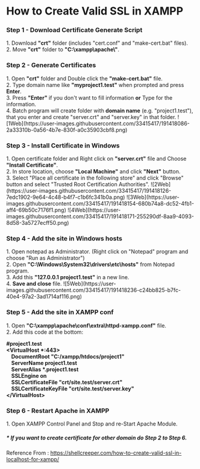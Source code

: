 # How to Create Valid SSL in XAMPP

<h3>Step 1 - Download Certificate Generate Script</h3>
1. Download <strong>"crt"</strong> folder (includes "cert.conf" and "make-cert.bat" files). <br>
2. Move <strong>"crt"</strong> folder to <strong>"C:\xampp\apache\"</strong>. <br>

<h3>Step 2 - Generate Certificates</h3>
1. Open <strong>"crt"</strong> folder and Double click the <strong>"make-cert.bat"</strong> file. <br>
2. Type domain name like <strong>"myproject1.test"</strong> when prompted and press <strong>Enter</strong>. <br>
3. Press <strong>"Enter"</strong> if you don't want to fill information <strong>or</strong> Type for the information.<br>
4. Batch program will create folder with <strong>domain name</strong> (e.g. "project1.test"), that you enter and create "server.crt" and "server.key" in that folder.
![1Web](https://user-images.githubusercontent.com/33415417/191418086-2a33310b-0a56-4b7e-830f-a0c35903cbf8.png)


<h3>Step 3 - Install Certificate in Windows</h3>
1. Open certificate folder and Right click on <strong>"server.crt"</strong> file and Choose <strong>"Install Certificate"</strong>.<br>
2. In store location, choose <strong>"Local Machine"</strong> and click <strong>"Next"</strong> button.<br>
3. Select "Place all certificate in the following store" and click "Browse" button and select "Trusted Root Certification Authorities".
![2Web](https://user-images.githubusercontent.com/33415417/191418126-7edc1902-9e64-4c48-b4f7-c1b6fc341b0a.png)
![3Web](https://user-images.githubusercontent.com/33415417/191418154-680b74a8-dc52-4fb1-aff4-69b50c7176f1.png)
![4Web](https://user-images.githubusercontent.com/33415417/191418171-255290df-8aa9-4093-8d58-3a5727ecff50.png)

<h3>Step 4 - Add the site in Windows hosts</h3>
1. Open notepad as Administrator. (Right click on "Notepad" program and choose "Run as Administrator")<br>
2. Open <strong>"C:\Windows\System32\drivers\etc\hosts"</strong> from Notepad program.<br>
3. Add this <strong>"127.0.0.1 project1.test"</strong> in a new line.<br>
4. <strong>Save and close</strong> file.
![5Web](https://user-images.githubusercontent.com/33415417/191418236-c24bb825-b7fc-40e4-97a2-3ad1714af116.png)

<h3>Step 5 - Add the site in XAMPP conf</h3>
1. Open <strong>"C:\xampp\apache\conf\extra\httpd-xampp.conf"</strong> file.<br>
2. Add this code at the bottom:<br>
<p><strong>
#project1.test <br>
&ltVirtualHost *:443&gt <br>
&nbsp;&nbsp;&nbsp;&nbsp;DocumentRoot "C:/xampp/htdocs/project1" <br>
&nbsp;&nbsp;&nbsp;&nbsp;ServerName project1.test <br>
&nbsp;&nbsp;&nbsp;&nbsp;ServerAlias *.project1.test <br>
&nbsp;&nbsp;&nbsp;&nbsp;SSLEngine on <br>
&nbsp;&nbsp;&nbsp;&nbsp;SSLCertificateFile "crt/site.test/server.crt" <br>
&nbsp;&nbsp;&nbsp;&nbsp;SSLCertificateKeyFile "crt/site.test/server.key" <br>
&lt/VirtualHost&gt</strong>
</p>

<h3>Step 6 - Restart Apache in XAMPP</h3>
1. Open XAMPP Control Panel and Stop and re-Start Apache Module.

<h5>* If you want to create certificate for other domain do Step 2 to Step 6.</h5>

Reference From : https://shellcreeper.com/how-to-create-valid-ssl-in-localhost-for-xampp/
